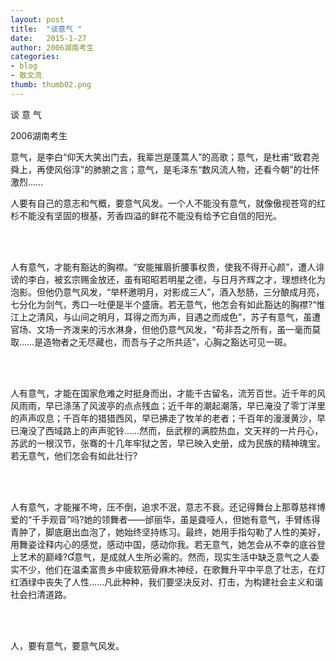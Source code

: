 ```yaml
---
layout: post
title:  "谈意气 "
date:   2015-1-27
author: 2006湖南考生
categories: 
- blog
- 散文流
thumb: thumb02.png
---
```


谈 意 气 

2006湖南考生

意气，是李白“仰天大笑出门去，我辈岂是蓬蒿人”的高歌；意气，是杜甫“致君尧舜上，再使风俗淳”的肺腑之言；意气，是毛泽东“数风流人物，还看今朝”的壮怀激烈……

<!--more-->

人要有自己的意志和气概，要意气风发。一个人不能没有意气，就像傲视苍穹的红杉不能没有坚固的根基，芳香四溢的鲜花不能没有给予它自信的阳光。

<br><br>

人有意气，才能有豁达的胸襟。“安能摧眉折腰事权贵，使我不得开心颜”，遭人诽谤的李白，被玄宗赐金放还，虽有昭昭若明星之德，与日月齐辉之才，理想终化为泡影。但他仍意气风发，“举杯邀明月，对影成三人”，酒入愁肠，三分酿成月亮，七分化为剑气，秀口一吐便是半个盛唐。若无意气，他怎会有如此豁达的胸襟?“惟江上之清风，与山间之明月，耳得之而为声，目遇之而成色”，苏子有意气，虽遭官场、文场一齐泼来的污水淋身，但他仍意气风发，“苟非吾之所有，虽一毫而莫取……是造物者之无尽藏也，而吾与子之所共适”，心胸之豁达可见一斑。

<br><br>

人有意气，才能在国家危难之时挺身而出，才能千古留名，流芳百世。近千年的风风雨雨，早已涤荡了风波亭的点点残血；近千年的潮起潮落，早已淹没了零丁洋里的声声叹息；千百年的猎猎西风，早已拂走了牧羊的老者；千百年的漫漫黄沙，早已淹没了西域路上的声声驼铃……然而，岳武穆的满腔热血，文天祥的一片丹心，苏武的一根汉节，张骞的十几年牢狱之苦，早已映入史册，成为民族的精神瑰宝。若无意气，他们怎会有如此壮行?

<br><br>

人有意气，才能摧不垮，压不倒，追求不泯，意志不衰。还记得舞台上那尊慈祥博爱的“千手观音”吗?她的领舞者——邰丽华，虽是聋哑人，但她有意气，手臂练得青肿了，脚底磨出血泡了，她始终坚持练习。最终，她用手指勾勒了人性的美好，用舞姿诠释内心的感觉，感动中国，感动你我。若无意气，她怎会从不幸的底谷登上艺术的巅峰?意气，是成就人生所必需的。然而，现实生活中缺乏意气之人委实不少，他们在温柔富贵乡中疲软筋骨麻木神经，在歌舞升平中平息了壮志，在灯红酒绿中丧失了人性……凡此种种，我们要坚决反对、打击，为构建社会主义和谐社会扫清道路。

<br><br>

人，要有意气，要意气风发。